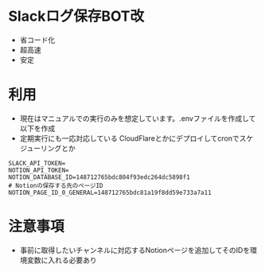 # Slackログ保存BOT改


- 省コード化
- 超高速
- 安定

# 利用
- 現在はマニュアルでの実行のみを想定しています。.envファイルを作成して以下を作成
- 定期実行にも一応対応している CloudFlareとかにデプロイしてcronでスケジューリングとか

```
SLACK_API_TOKEN=
NOTION_API_TOKEN=
NOTION_DATABASE_ID=148712765bdc804f93edc264dc5898f1
# Notionの保存する先のページID
NOTION_PAGE_ID_0_GENERAL=148712765bdc81a19f8dd59e733a7a11
```
# 注意事項
- 事前に取得したいチャンネルに対応するNotionページを追加してそのIDを環境変数に入れる必要あり
